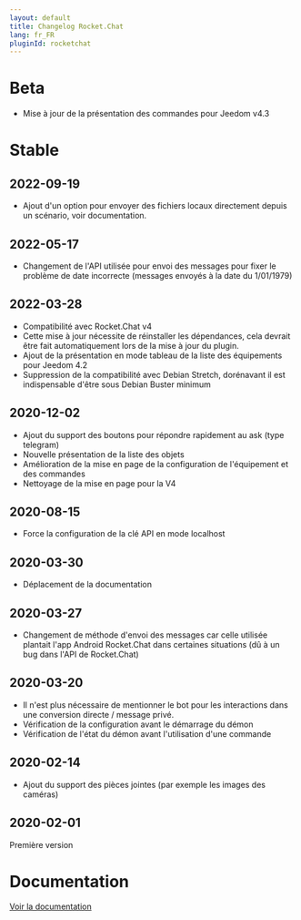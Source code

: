 ```yaml
---
layout: default
title: Changelog Rocket.Chat
lang: fr_FR
pluginId: rocketchat
---
```


# Beta

- Mise à jour de la présentation des commandes pour Jeedom v4.3

# Stable

## 2022-09-19

- Ajout d'un option pour envoyer des fichiers locaux directement depuis un scénario, voir documentation.

## 2022-05-17

- Changement de l'API utilisée pour envoi des messages pour fixer le problème de date incorrecte (messages envoyés à la date du 1/01/1979)

## 2022-03-28

- Compatibilité avec Rocket.Chat v4
- Cette mise à jour nécessite de réinstaller les dépendances, cela devrait être fait automatiquement lors de la mise à jour du plugin.
- Ajout de la présentation en mode tableau de la liste des équipements pour Jeedom 4.2
- Suppression de la compatibilité avec Debian Stretch, dorénavant il est indispensable d'être sous Debian Buster minimum

## 2020-12-02

- Ajout du support des boutons pour répondre rapidement au ask (type telegram)
- Nouvelle présentation de la liste des objets
- Amélioration de la mise en page de la configuration de l'équipement et des commandes
- Nettoyage de la mise en page pour la V4

## 2020-08-15

- Force la configuration de la clé API en mode localhost

## 2020-03-30

- Déplacement de la documentation

## 2020-03-27

- Changement de méthode d'envoi des messages car celle utilisée plantait l'app Android Rocket.Chat dans certaines situations (dû à un bug dans l'API de Rocket.Chat)

## 2020-03-20

- Il n'est plus nécessaire de mentionner le bot pour les interactions dans une conversion directe / message privé.
- Vérification de la configuration avant le démarrage du démon
- Vérification de l'état du démon avant l'utilisation d'une commande

## 2020-02-14

- Ajout du support des pièces jointes (par exemple les images des caméras)

## 2020-02-01

Première version

# Documentation

[Voir la documentation]({{site.baseurl}}/{{page.pluginId}}/{{page.lang}})
